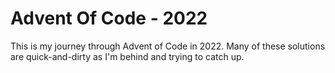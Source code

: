 # Advent Of Code - 2022

This is my journey through Advent of Code in 2022. Many of these solutions are quick-and-dirty as I'm behind and trying to catch up.

